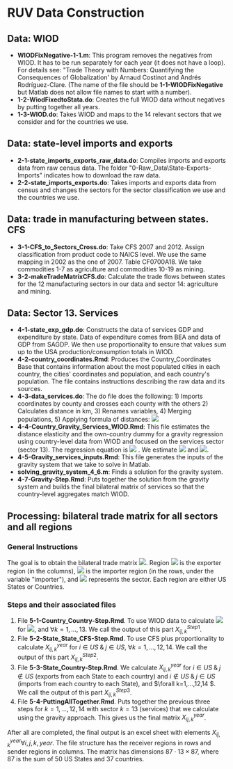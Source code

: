 # RUV Data Construction	

## Data: WIOD

- **WIODFixNegative-1-1.m**: This program removes the negatives from WIOD. It has to be run separately for each year (it does not have a loop). For details see: "Trade Theory with Numbers: Quantifying the Consequences of Globalization' by Arnaud Costinot and Andrés Rodríguez-Clare. (The name of the file should be **1-1-WIODFixNegative** but Matlab does not allow file names to start with a number). 
- **1-2-WiodFixedtoStata.do**: Creates the full WIOD data without negatives by putting together all years.
- **1-3-WIOD.do**: Takes WIOD and maps to the 14 relevant sectors that we consider and for the countries we use.

## Data: state-level imports and exports

- **2-1-state_imports_exports_raw_data.do**: Compiles imports and exports data from raw census data. The folder "0-Raw_Data\State-Exports-Imports" indicates how to download the raw data.
- **2-2-state_imports_exports.do**:  Takes imports and exports data from census and changes the 
  sectors for the sector classification we use and the countries we use. 

## Data: trade in manufacturing between states. CFS

- **3-1-CFS_to_Sectors_Cross.do**: Take CFS 2007 and 2012. Assign classification from product code to NAICS level. We use the same mapping in 2002 as the one of 2007. Table CF0700A18. We take commodities 1-7 as agriculture and commodities 10-19 as mining.
- **3-2-makeTradeMatrixCFS.do**: Calculate the trade flows between states for the 12 manufacturing sectors in our data and sector 14: agriculture and mining. 

## Data: Sector 13. Services

- **4-1-state_exp_gdp.do**: Constructs the data of services GDP and expenditure by state. Data of expenditure comes from BEA and data of GDP from SAGDP. We then use proportionality to ensure that values sum up to the USA production/consumption totals in WIOD.
- **4-2-country_coordinates.Rmd**:  Produces the Country_Coordinates Base that contains information about the most populated cities in each country, the cities' coordinates and population, and each country's population. The file contains instructions describing the raw data and its sources.
- **4-3-data_services.do**:  The do file does the following: 1) Imports coordinates by county and crosses each county with the others 2) Calculates distance in km, 3) Renames variables, 4) Merging populations, 5) Applying formula of distances: <img src="https://render.githubusercontent.com/render/math?math=d_{ij} = \Big(\sum_{r \in i} \sum_{s \in j} \big(\tfrac{pop_r}{pop_i}\big)\big(\tfrac{pop_s}{pop_j}\big) d_{rs}^\theta\Big)^{1/ \theta}">
- **4-4-Country_Gravity_Services_WIOD.Rmd**: This file estimates the distance elasticity and the own-country dummy for a gravity regression using country-level data from WIOD and focused on the services sector (sector 13).  The regression equation is <img src="https://render.githubusercontent.com/render/math?math=\ln X_{ij,t}=\lambda_t + \delta_{i}^{o}+\delta_{j}^{d}+\beta_{0}\iota_{ij}+\beta_{1}\ln dist_{ij}+\xi_{ij,t}}"> . We estimate <img src="https://render.githubusercontent.com/render/math?math=\hat\beta_{0} \approx 6.5"> and <img src="https://render.githubusercontent.com/render/math?math=\hat\beta_{1}\approx -0.7">. 
- **4-5-Gravity_services_inputs.Rmd**: This file generates the inputs of the gravity system that we take to solve in Matlab.
- **solving_gravity_system_4_6.m**: Finds a solution for the gravity system. 
- **4-7-Gravity-Step.Rmd**: Puts together the solution from the gravity system and builds the final bilateral matrix of services so that the country-level aggregates match WIOD.

## Processing: bilateral trade matrix for all sectors and all regions

### General Instructions

The goal is to obtain the bilateral trade matrix  <img src="https://render.githubusercontent.com/render/math?math=X_{ij,k}^{year}">. Region <img src="https://render.githubusercontent.com/render/math?math=i"> is the exporter region (in the columns), <img src="https://render.githubusercontent.com/render/math?math=j"> is the importer region (in the rows, under the variable "importer"), and <img src="https://render.githubusercontent.com/render/math?math=k=1,...,14"> represents the sector. Each region are either US States or Countries.

### Steps and their associated files

1. File **5-1-Country_Country-Step.Rmd**. To use WIOD data to calculate <img src="https://render.githubusercontent.com/render/math?math=X_{ij,k}^{year}"> for <img src="https://render.githubusercontent.com/render/math?math=i\notin US\;  \&\;  j \notin US">, and $\forall k=1,...,13$. We call the output of this part $X_{ij,k}^{Step1}$.
2. File **5-2-State_State_CFS-Step.Rmd**. To use CFS plus proportionality to calculate $X_{ij,k}^{year}$ for $i\in US\;  \&\;   j \in US$,  $\forall k=1,...,12,14$.  We call the output of this part $X_{ij,k}^{Step2}$.
3. File **5-3-State_Country-Step.Rmd**. We calculate $X_{ij,k}^{year}$ for $i\in US\;  \&\;  j \notin US$ (exports from each State to each country) and $i\notin US\;  \&\;  j \in US$ (imports from each country to each State), and $\forall k=1,...,12,14 $.  We call the output of this part $X_{ij,k}^{Step3}$. 
4. File **5-4-PuttingAllTogether.Rmd**. Puts together the previous three steps for $k=1,...,12,14$ with sector $k=13$ (services) that we calculate using the gravity approach. This gives us the final matrix $X_{ij,k}^{year}$. 

After all are completed, the final output is an excel sheet with elements $X_{ij,k}^{year}  \forall i,j,k, year$.  The file structure has the receiver regions in rows and sender regions in columns. The matrix has dimensions $87\cdot 13 \times 87$, where 87 is the sum of 50 US States and 37 countries.
